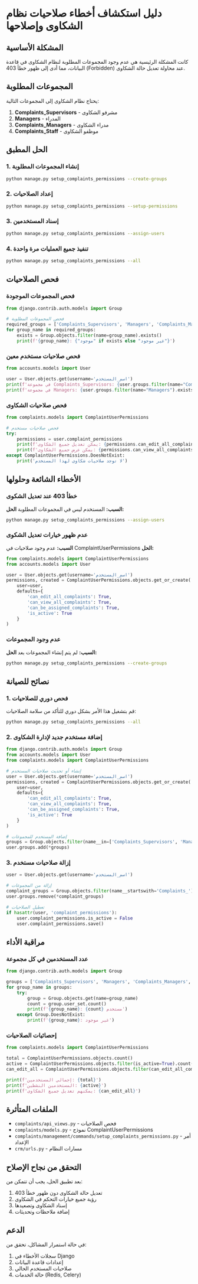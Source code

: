# دليل استكشاف أخطاء صلاحيات نظام الشكاوى وإصلاحها

## المشكلة الأساسية
كانت المشكلة الرئيسية هي عدم وجود المجموعات المطلوبة لنظام الشكاوى في قاعدة البيانات، مما أدى إلى ظهور خطأ 403 (Forbidden) عند محاولة تعديل حالة الشكاوى.

## المجموعات المطلوبة
يحتاج نظام الشكاوى إلى المجموعات التالية:

1. **Complaints_Supervisors** - مشرفو الشكاوى
2. **Managers** - المدراء
3. **Complaints_Managers** - مدراء الشكاوى
4. **Complaints_Staff** - موظفو الشكاوى

## الحل المطبق

### 1. إنشاء المجموعات المطلوبة
```bash
python manage.py setup_complaints_permissions --create-groups
```

### 2. إعداد الصلاحيات
```bash
python manage.py setup_complaints_permissions --setup-permissions
```

### 3. إسناد المستخدمين
```bash
python manage.py setup_complaints_permissions --assign-users
```

### 4. تنفيذ جميع العمليات مرة واحدة
```bash
python manage.py setup_complaints_permissions --all
```

## فحص الصلاحيات

### فحص المجموعات الموجودة
```python
from django.contrib.auth.models import Group

# فحص المجموعات المطلوبة
required_groups = ['Complaints_Supervisors', 'Managers', 'Complaints_Managers']
for group_name in required_groups:
    exists = Group.objects.filter(name=group_name).exists()
    print(f'{group_name}: {"موجود" if exists else "غير موجود"}')
```

### فحص صلاحيات مستخدم معين
```python
from accounts.models import User

user = User.objects.get(username='اسم_المستخدم')
print(f'في مجموعة Complaints_Supervisors: {user.groups.filter(name="Complaints_Supervisors").exists()}')
print(f'في مجموعة Managers: {user.groups.filter(name="Managers").exists()}')
```

### فحص صلاحيات الشكاوى
```python
from complaints.models import ComplaintUserPermissions

# فحص صلاحيات مستخدم
try:
    permissions = user.complaint_permissions
    print(f'يمكن تعديل جميع الشكاوى: {permissions.can_edit_all_complaints}')
    print(f'يمكن عرض جميع الشكاوى: {permissions.can_view_all_complaints}')
except ComplaintUserPermissions.DoesNotExist:
    print('لا توجد صلاحيات شكاوى لهذا المستخدم')
```

## الأخطاء الشائعة وحلولها

### خطأ 403 عند تعديل الشكوى
**السبب:** المستخدم ليس في المجموعات المطلوبة
**الحل:**
```bash
python manage.py setup_complaints_permissions --assign-users
```

### عدم ظهور خيارات تعديل الشكوى
**السبب:** عدم وجود صلاحيات في ComplaintUserPermissions
**الحل:**
```python
from complaints.models import ComplaintUserPermissions
from accounts.models import User

user = User.objects.get(username='اسم_المستخدم')
permissions, created = ComplaintUserPermissions.objects.get_or_create(
    user=user,
    defaults={
        'can_edit_all_complaints': True,
        'can_view_all_complaints': True,
        'can_be_assigned_complaints': True,
        'is_active': True
    }
)
```

### عدم وجود المجموعات
**السبب:** لم يتم إنشاء المجموعات بعد
**الحل:**
```bash
python manage.py setup_complaints_permissions --create-groups
```

## نصائح للصيانة

### 1. فحص دوري للصلاحيات
قم بتشغيل هذا الأمر بشكل دوري للتأكد من سلامة الصلاحيات:
```bash
python manage.py setup_complaints_permissions --all
```

### 2. إضافة مستخدم جديد لإدارة الشكاوى
```python
from django.contrib.auth.models import Group
from accounts.models import User
from complaints.models import ComplaintUserPermissions

# إنشاء أو تحديث صلاحيات المستخدم
user = User.objects.get(username='اسم_المستخدم')
permissions, created = ComplaintUserPermissions.objects.get_or_create(
    user=user,
    defaults={
        'can_edit_all_complaints': True,
        'can_view_all_complaints': True,
        'can_be_assigned_complaints': True,
        'is_active': True
    }
)

# إضافة المستخدم للمجموعات
groups = Group.objects.filter(name__in=['Complaints_Supervisors', 'Managers'])
user.groups.add(*groups)
```

### 3. إزالة صلاحيات مستخدم
```python
user = User.objects.get(username='اسم_المستخدم')

# إزالة من المجموعات
complaint_groups = Group.objects.filter(name__startswith='Complaints_')
user.groups.remove(*complaint_groups)

# تعطيل الصلاحيات
if hasattr(user, 'complaint_permissions'):
    user.complaint_permissions.is_active = False
    user.complaint_permissions.save()
```

## مراقبة الأداء

### عدد المستخدمين في كل مجموعة
```python
from django.contrib.auth.models import Group

groups = ['Complaints_Supervisors', 'Managers', 'Complaints_Managers', 'Complaints_Staff']
for group_name in groups:
    try:
        group = Group.objects.get(name=group_name)
        count = group.user_set.count()
        print(f'{group_name}: {count} مستخدم')
    except Group.DoesNotExist:
        print(f'{group_name}: غير موجود')
```

### إحصائيات الصلاحيات
```python
from complaints.models import ComplaintUserPermissions

total = ComplaintUserPermissions.objects.count()
active = ComplaintUserPermissions.objects.filter(is_active=True).count()
can_edit_all = ComplaintUserPermissions.objects.filter(can_edit_all_complaints=True).count()

print(f'إجمالي المستخدمين: {total}')
print(f'المستخدمين النشطين: {active}')
print(f'يمكنهم تعديل جميع الشكاوى: {can_edit_all}')
```

## الملفات المتأثرة
- `complaints/api_views.py` - فحص الصلاحيات
- `complaints/models.py` - نموذج ComplaintUserPermissions
- `complaints/management/commands/setup_complaints_permissions.py` - أمر الإعداد
- `crm/urls.py` - مسارات النظام

## التحقق من نجاح الإصلاح
بعد تطبيق الحل، يجب أن تتمكن من:
1. تعديل حالة الشكاوى دون ظهور خطأ 403
2. رؤية جميع خيارات التحكم في الشكاوى
3. إسناد الشكاوى وتصعيدها
4. إضافة ملاحظات وتحديثات

## الدعم
في حالة استمرار المشاكل، تحقق من:
1. سجلات الأخطاء في Django
2. إعدادات قاعدة البيانات
3. صلاحيات المستخدم الحالي
4. حالة الخدمات (Redis, Celery)
